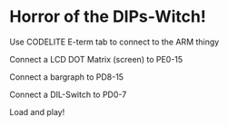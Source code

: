 # Horror of the DIPs-Witch!

Use CODELITE E-term tab to connect to the ARM thingy

Connect a LCD DOT Matrix (screen) to PE0-15

Connect a bargraph to PD8-15

Connect a DIL-Switch to PD0-7

Load and play!